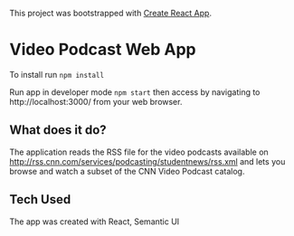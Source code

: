 This project was bootstrapped with [Create React App](https://github.com/facebook/create-react-app).

# Video Podcast Web App

To install run `npm install`

Run app in developer mode `npm start` then access by navigating to http://localhost:3000/ from your web browser.

## What does it do?

The application reads the RSS file for the video podcasts available on http://rss.cnn.com/services/podcasting/studentnews/rss.xml and lets you browse and watch a subset of the CNN Video Podcast catalog.

## Tech Used

The app was created with React, Semantic UI
